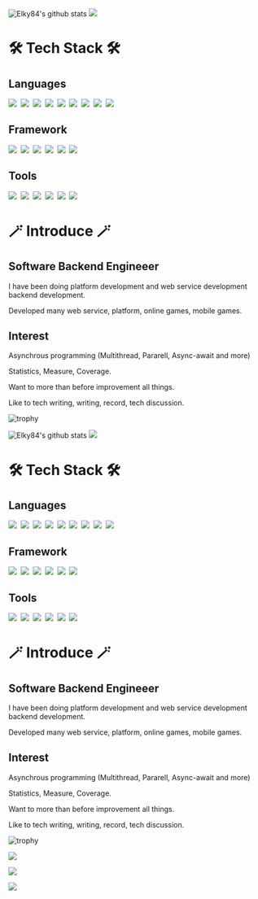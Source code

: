 <img src="https://github-readme-stats.vercel.app/api?username=elky84&show_icons=true&count_private=true" alt="Elky84's github stats"/>

<img src="https://github-readme-stats.vercel.app/api/top-langs/?username=elky84&theme=dark"/>

<h1>🛠 Tech Stack 🛠</h1>
<h2>Languages</h2>

<img src="https://img.shields.io/badge/C%23-99CC00?style=for-the-badge&logo=sharp&logoColor=white"/>&nbsp;
<img src="https://img.shields.io/badge/Kotlin-0095D5?&style=for-the-badge&logo=kotlin&logoColor=white"/>&nbsp;
<img src="https://img.shields.io/badge/Dart-0175C2?style=for-the-badge&logo=dart&logoColor=white"/>&nbsp;
<img src="https://img.shields.io/badge/C++-00599C?style=for-the-badge&logo=C%2B%2B&logoColor=white"/>&nbsp;
<img src="https://img.shields.io/badge/Java-007396?style=for-the-badge&logo=Java&logoColor=white"/>&nbsp;
<img src="https://img.shields.io/badge/C-A8B9CC?style=for-the-badge&logo=C&logoColor=white"/>&nbsp;
<img src="https://img.shields.io/badge/Python-3766AB?style=for-the-badge&logo=Python&logoColor=white"/>&nbsp;
<img src="https://img.shields.io/badge/Javascript-ffb13b?style=for-the-badge&logo=javascript&logoColor=white"/>&nbsp;
<img src="https://img.shields.io/badge/Ruby-CC342D?style=for-the-badge&logo=ruby&logoColor=white"/>&nbsp;

<h2>Framework</h2>

<img src="https://img.shields.io/badge/SpringBoot-6DB33F?style=for-the-badge&logo=Spring&logoColor=white"/>&nbsp;
<img src="https://img.shields.io/badge/ASP.NET-092E20?style=for-the-badge&logo=.NET&logoColor=white"/>&nbsp;
<img src="https://img.shields.io/badge/Flutter-02569B?style=for-the-badge&logo=flutter&logoColor=white"/>&nbsp;
<img src="https://img.shields.io/badge/Unity-FFFFFF?style=for-the-badge&logo=unity&logoColor=black"/>&nbsp;
<img src="https://img.shields.io/badge/Next.js-430098?style=for-the-badge&logo=vue.js&logoColor=black"/>&nbsp;
<img src="https://img.shields.io/badge/Vue.js-4FC08D?style=for-the-badge&logo=vue.js&logoColor=black"/>&nbsp;

<h2>Tools</h2>

<img src="https://img.shields.io/badge/PostgreSQL-316192?style=for-the-badge&logo=postgresql&logoColor=white"/>&nbsp;
<img src="https://img.shields.io/badge/Mongo-47A248?style=for-the-badge&logo=MongoDB&logoColor=white"/>&nbsp;
<img src="https://img.shields.io/badge/MySQL-00000F?style=for-the-badge&logo=mysql&logoColor=white"/>&nbsp;
<img src="https://img.shields.io/badge/IntelliJ_IDEA-000000.svg?style=for-the-badge&logo=intellij-idea&logoColor=white"/>&nbsp;
<img src="https://img.shields.io/badge/Visual Studio-5C2D91?style=for-the-badge&logo=VisualStudio&logoColor=black"/>&nbsp;
<img src="https://img.shields.io/badge/Visual Studio Code-007ACC?style=for-the-badge&logo=VisualStudioCode&logoColor=black"/>&nbsp;

</p>

<h1>🪄 Introduce 🪄</h1>
<h2> Software Backend Engineeer </h2>
<p>I have been doing platform development and web service development backend development.</p>
<p>Developed many web service, platform, online games, mobile games.</p>

<h2> Interest </h2>
<p>Asynchrous programming (Multithread, Pararell, Async-await and more)</p>
<p>Statistics, Measure, Coverage.</p>
<p>Want to more than before improvement all things.</p>
<p>Like to tech writing, writing, record, tech discussion.</p>
</div>

![trophy](https://github-profile-trophy.vercel.app/?username=elky84&column=7&rank=SECRET,SSS,SS,S,AAA,AA,A,B&theme=onedark)

<img src="https://github-readme-stats.vercel.app/api?username=elky84&show_icons=true&count_private=true" alt="Elky84's github stats"/>

<img src="https://github-readme-stats.vercel.app/api/top-langs/?username=elky84&theme=dark"/>

<h1>🛠 Tech Stack 🛠</h1>
<h2>Languages</h2>

<img src="https://img.shields.io/badge/C%23-99CC00?style=for-the-badge&logo=sharp&logoColor=white"/>&nbsp;
<img src="https://img.shields.io/badge/Kotlin-0095D5?&style=for-the-badge&logo=kotlin&logoColor=white"/>&nbsp;
<img src="https://img.shields.io/badge/Dart-0175C2?style=for-the-badge&logo=dart&logoColor=white"/>&nbsp;
<img src="https://img.shields.io/badge/C++-00599C?style=for-the-badge&logo=C%2B%2B&logoColor=white"/>&nbsp;
<img src="https://img.shields.io/badge/Java-007396?style=for-the-badge&logo=Java&logoColor=white"/>&nbsp;
<img src="https://img.shields.io/badge/C-A8B9CC?style=for-the-badge&logo=C&logoColor=white"/>&nbsp;
<img src="https://img.shields.io/badge/Python-3766AB?style=for-the-badge&logo=Python&logoColor=white"/>&nbsp;
<img src="https://img.shields.io/badge/Javascript-ffb13b?style=for-the-badge&logo=javascript&logoColor=white"/>&nbsp;
<img src="https://img.shields.io/badge/Ruby-CC342D?style=for-the-badge&logo=ruby&logoColor=white"/>&nbsp;

<h2>Framework</h2>

<img src="https://img.shields.io/badge/SpringBoot-6DB33F?style=for-the-badge&logo=Spring&logoColor=white"/>&nbsp;
<img src="https://img.shields.io/badge/ASP.NET-092E20?style=for-the-badge&logo=.NET&logoColor=white"/>&nbsp;
<img src="https://img.shields.io/badge/Flutter-02569B?style=for-the-badge&logo=flutter&logoColor=white"/>&nbsp;
<img src="https://img.shields.io/badge/Unity-FFFFFF?style=for-the-badge&logo=unity&logoColor=black"/>&nbsp;
<img src="https://img.shields.io/badge/Next.js-430098?style=for-the-badge&logo=vue.js&logoColor=black"/>&nbsp;
<img src="https://img.shields.io/badge/Vue.js-4FC08D?style=for-the-badge&logo=vue.js&logoColor=black"/>&nbsp;

<h2>Tools</h2>

<img src="https://img.shields.io/badge/PostgreSQL-316192?style=for-the-badge&logo=postgresql&logoColor=white"/>&nbsp;
<img src="https://img.shields.io/badge/Mongo-47A248?style=for-the-badge&logo=MongoDB&logoColor=white"/>&nbsp;
<img src="https://img.shields.io/badge/MySQL-00000F?style=for-the-badge&logo=mysql&logoColor=white"/>&nbsp;
<img src="https://img.shields.io/badge/IntelliJ_IDEA-000000.svg?style=for-the-badge&logo=intellij-idea&logoColor=white"/>&nbsp;
<img src="https://img.shields.io/badge/Visual Studio-5C2D91?style=for-the-badge&logo=VisualStudio&logoColor=black"/>&nbsp;
<img src="https://img.shields.io/badge/Visual Studio Code-007ACC?style=for-the-badge&logo=VisualStudioCode&logoColor=black"/>&nbsp;

</p>

<h1>🪄 Introduce 🪄</h1>
<h2> Software Backend Engineeer </h2>
<p>I have been doing platform development and web service development backend development.</p>
<p>Developed many web service, platform, online games, mobile games.</p>

<h2> Interest </h2>
<p>Asynchrous programming (Multithread, Pararell, Async-await and more)</p>
<p>Statistics, Measure, Coverage.</p>
<p>Want to more than before improvement all things.</p>
<p>Like to tech writing, writing, record, tech discussion.</p>
</div>

![trophy](https://github-profile-trophy.vercel.app/?username=elky84&column=7&rank=SECRET,SSS,SS,S,AAA,AA,A,B&theme=onedark)

<a href="https://elky84.github.io/"><img src="http://img.shields.io/badge/-Tech%20blog-black?style=for-the-badge&logo=github&link=https://elky84.github.io/"/></a>

<a href="mailto:elky84@gmail.com"><img src="https://img.shields.io/badge/-Gmail-d14836?style=for-the-badge&logo=Gmail&logoColor=white&link=mailto:elky84@gmail.com"/></a>

<a href="https://hits.seeyoufarm.com"><img src="https://hits.seeyoufarm.com/api/count/incr/badge.svg?url=https%3A%2F%2Fgithub.com%2Felky84&count_bg=%23ED6DA3&title_bg=%2386757E&icon=github.svg&icon_color=%23E1DEDE&title=hits&edge_flat=false"/></a>
